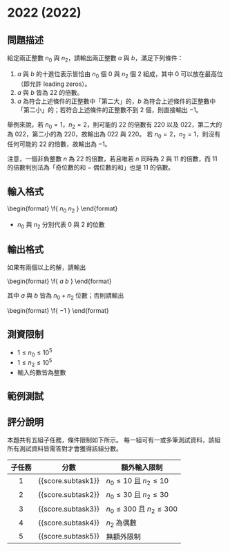 # 2022 (2022)

## 問題描述

給定兩正整數 $`n_0`$ 與 $`n_2`$，請輸出兩正整數 $`a`$ 與 $`b`$，滿足下列條件：

1.	$`a`$ 與 $`b`$ 的十進位表示皆恰由 $`n_0`$ 個 $`0`$ 與 $`n_2`$ 個 $`2`$ 組成，其中 $`0`$ 可以放在最高位（即允許 leading zeros）。
2.	$`a`$ 與 $`b`$ 皆為 $`22`$ 的倍數。
3.	$`a`$ 為符合上述條件的正整數中「第二大」的，$`b`$ 為符合上述條件的正整數中「第二小」的；若符合上述條件的正整數不到 $`2`$ 個，則直接輸出 $`-1`$。

舉例來說，若 $`n_0 = 1`$，$`n_2 = 2`$，則可能的 $`22`$ 的倍數有 $`220`$ 以及 $`022`$，第二大的為 $`022`$，第二小的為 $`220`$，故輸出為 $`022`$ 與 $`220`$。
若 $`n_0 = 2`$，$`n_2 = 1`$，則沒有任何可能的 $`22`$ 的倍數，故輸出為 $`-1`$。

注意，一個非負整數 $`n`$ 為 $`22`$ 的倍數，若且唯若 $`n`$ 同時為 $`2`$ 與 $`11`$ 的倍數，而 $`11`$ 的倍數判別法為「奇位數的和 $`-`$ 偶位數的和」也是 $`11`$ 的倍數。

## 輸入格式

\begin{format}
\f{
$n_0$ $n_2$
}
\end{format}

* $`n_0`$ 與 $`n_2`$ 分別代表 $`0`$ 與 $`2`$ 的位數

## 輸出格式

如果有兩個以上的解，請輸出

\begin{format}
\f{
$a$
$b$
}
\end{format}

其中 $`a`$ 與 $`b`$ 皆為 $`n_0+n_2`$ 位數；否則請輸出

\begin{format}
\f{
$-1$
}
\end{format}

## 測資限制

* $`1 \le n_0 \le 10^5`$
* $`1 \le n_2 \le 10^5`$
* 輸入的數皆為整數

## 範例測試

## 評分說明

本題共有五組子任務，條件限制如下所示。
每一組可有一或多筆測試資料，該組所有測試資料皆需答對才會獲得該組分數。

|  子任務  |  分數  | 額外輸入限制 |
| :------: | :----: | ------------ |
| 1 | {{score.subtask1}} | $`n_0\le10`$ 且 $`n_2\le10`$ |
| 2 | {{score.subtask2}} | $`n_0\le30`$ 且 $`n_2\le30`$ |
| 3 | {{score.subtask3}} | $`n_0\le300`$ 且 $`n_2\le300`$ |
| 4 | {{score.subtask4}} | $`n_2`$ 為偶數 |
| 5 | {{score.subtask5}} | 無額外限制 |
